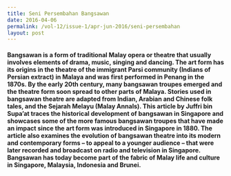 ```yaml
---
title: Seni Persembahan Bangsawan
date: 2016-04-06
permalink: /vol-12/issue-1/apr-jun-2016/seni-persembahan
layout: post
---
```

#### Bangsawan is a form of traditional Malay opera or theatre that usually involves elements of drama, music, singing and dancing. The art form has its origins in the theatre of the immigrant Parsi community (Indians of Persian extract) in Malaya and was first performed in Penang in the 1870s. By the early 20th century, many bangsawan troupes emerged and the theatre form soon spread to other parts of Malaya. Stories used in bangsawan theatre are adapted from Indian, Arabian and Chinese folk tales, and the Sejarah Melayu (Malay Annals). This article by **Juffri bin Supa’at** traces the historical development of bangsawan in Singapore and showcases some of the more famous bangsawan troupes that have made an impact since the art form was introduced in Singapore in 1880. The article also examines the evolution of bangsawan theatre into its modern and contemporary forms – to appeal to a younger audience – that were later recorded and broadcast on radio and television in Singapore. Bangsawan has today become part of the fabric of Malay life and culture in Singapore, Malaysia, Indonesia and Brunei.